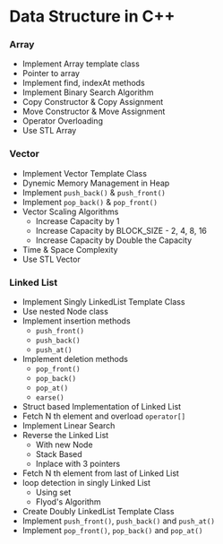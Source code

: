 # Data Structure in C++

### Array
- Implement Array template class
- Pointer to array
- Implement find, indexAt methods
- Implement Binary Search Algorithm
- Copy Constructor & Copy Assignment
- Move Constructor & Move Assignment 
- Operator Overloading
- Use STL Array 

### Vector
- Implement Vector Template Class
- Dynemic Memory Management in Heap
- Implement `push_back()` & `push_front()`
- Implement `pop_back()` & `pop_front()`
- Vector Scaling Algorithms
  - Increase Capacity by 1 
  - Increase Capacity by BLOCK_SIZE - 2, 4, 8, 16
  - Increase Capacity by Double the Capacity
- Time & Space Complexity
- Use STL Vector

### Linked List
- Implement Singly LinkedList Template Class
- Use nested Node class
- Implement insertion methods
  - `push_front()`
  - `push_back()`
  - `push_at()`
- Implement deletion methods
  - `pop_front()`
  - `pop_back()`
  - `pop_at()`
  - `earse()`
- Struct based Implementation of Linked List
- Fetch N th element and overload `operator[]`
- Implement Linear Search
- Reverse the Linked List 
  - With new Node
  - Stack Based
  - Inplace with 3 pointers
- Fetch N th element from last of Linked List
- loop detection in singly Linked List
  - Using set
  - Flyod's Algorithm
- Create Doubly LinkedList Template Class
- Implement `push_front()`, `push_back()` and `push_at()`
- Implement `pop_front()`, `pop_back()` and `pop_at()`

